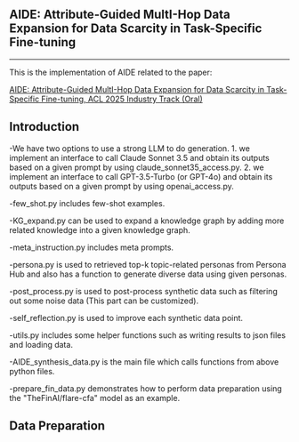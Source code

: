 ## AIDE: Attribute-Guided MultI-Hop Data Expansion for Data Scarcity in Task-Specific Fine-tuning
--------------------------------------------------------------------------------------------
This is the implementation of AIDE related to the paper:

[AIDE: Attribute-Guided MultI-Hop Data Expansion for Data Scarcity in Task-Specific Fine-tuning, ACL 2025 Industry Track (Oral)](https://arxiv.org/abs/2412.06136)

## Introduction
-We have two options to use a strong LLM to do generation.
    1. we implement an interface to call Claude Sonnet 3.5 and obtain its outputs based on a given prompt by using claude_sonnet35_access.py.
    2. we implement an interface to call GPT-3.5-Turbo (or GPT-4o) and obtain its outputs based on a given prompt by using openai_access.py.

-few_shot.py includes few-shot examples.

-KG_expand.py can be used to expand a knowledge graph by adding more related knowledge into a given knowledge graph.

-meta_instruction.py includes meta prompts.

-persona.py is used to retrieved top-k topic-related personas from Persona Hub and also has a function to generate diverse data using given personas.

-post_process.py is used to post-process synthetic data such as filtering out some noise data (This part can be customized).

-self_reflection.py is used to improve each synthetic data point.

-utils.py includes some helper functions such as writing results to json files and loading data.

-AIDE_synthesis_data.py is the main file which calls functions from above python files.

-prepare_fin_data.py demonstrates how to perform data preparation using the "TheFinAI/flare-cfa" model as an example.

## Data Preparation


